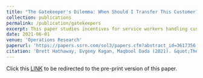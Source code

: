 ```yaml
---
title: "The Gatekeeper's Dilemma: When Should I Transfer This Customer?"
collection: publications
permalink: /publication/gatekeepers
excerpt: This paper studies incentives for service workers handling customer service requests. We find that workers are able to incorporate congestion into their decisions - that is, they spend more time with customers when congestion is low, and less time when congestion is high. However, workers struggle to incorporate different components of compensation scheme, such as rewards for successful resolution, and costs for transfers.
date: 2021-06-01
venue: 'Operations Research'
paperurl: 'https://papers.ssrn.com/sol3/papers.cfm?abstract_id=3617356'
citation: 'Brett Hathaway, Evgeny Kagan, Maqbool Dada (2021). &quot;The Gatekeeper’s Dilemma: When Should I Transfer This Customer?&quot; <i></i>.'
---
```

Click this  <a href="/files/GK1.pdf" target="_blank"><u>LINK</u></a>  to be redirected to the pre-print version of this paper.  